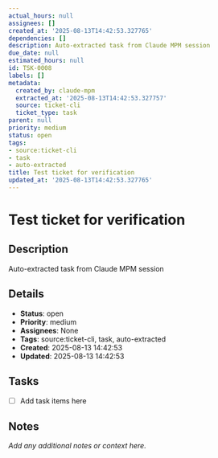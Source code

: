 ```yaml
---
actual_hours: null
assignees: []
created_at: '2025-08-13T14:42:53.327765'
dependencies: []
description: Auto-extracted task from Claude MPM session
due_date: null
estimated_hours: null
id: TSK-0008
labels: []
metadata:
  created_by: claude-mpm
  extracted_at: '2025-08-13T14:42:53.327757'
  source: ticket-cli
  ticket_type: task
parent: null
priority: medium
status: open
tags:
- source:ticket-cli
- task
- auto-extracted
title: Test ticket for verification
updated_at: '2025-08-13T14:42:53.327765'
---
```


# Test ticket for verification

## Description
Auto-extracted task from Claude MPM session

## Details
- **Status**: open
- **Priority**: medium
- **Assignees**: None
- **Tags**: source:ticket-cli, task, auto-extracted
- **Created**: 2025-08-13 14:42:53
- **Updated**: 2025-08-13 14:42:53

## Tasks
- [ ] Add task items here

## Notes
_Add any additional notes or context here._
